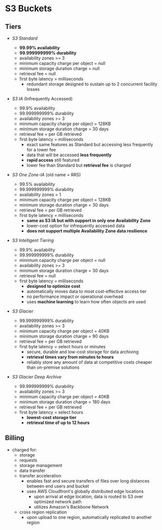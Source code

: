 # S3 Buckets

## Tiers

* *S3 Standard*
  * **99.99% availability**
  * **99.999999999% durability**
  * availability zones >= 3
  * minimum capacity charge per object = null
  * minimum storage duration charge = null
  * retrieval fee = null
  * first byte latency = milliseconds
    * redundant storage designed to sustain up to 2 concurrent facility losses

* *S3 IA* (Infrequently Accessed)
  * 99.9% availability
  * 99.999999999% durability
  * availability zones >= 3
  * minimum capacity charge per object = 128KB
  * minimum storage duration charge = 30 days
  * retrieval fee = per GB retrieved
  * first byte latency = milliseconds
    * exact same features as Standard but accessing less frequently for a lower fee
    * data that will be accessed **less frequently**
    * **rapid access** still featured
    * lower fee than Standard but **retrieval fee** is charged

* *S3 One Zone-IA* (old name = RRS)
  * 99.5% availability
  * 99.999999999% durability
  * availability zones = 1
  * minimum capacity charge per object = 128KB
  * minimum storage duration charge = 30 days
  * retrieval fee = per GB retrieved
  * first byte latency = milliseconds
    * **same as S3 IA but with support in only one Availability Zone**
    * lower-cost option for infrequently accessed data
    * **does not support multiple Availability Zone data resilience**

* *S3 Intelligent Tiering*
  * 99.9% availability
  * 99.999999999% durability
  * minimum capacity charge per object = null
  * availability zones >= 3
  * minimum storage duration charge = 30 days
  * retrieval fee = null
  * first byte latency = milliseconds
    * **designed to optimize cost**
    * automatically moves data to most cost-effective access tier
    * no performance impact or operational overhead
    * uses **machine learning** to learn how often objects are used

* *S3 Glacier*
  * 99.999999999% durability
  * availability zones >= 3
  * minimum capacity charge per object = 40KB
  * minimum storage duration charge = 90 days
  * retrieval fee = per GB retrieved
  * first byte latency = select hours or minutes
    * secure, durable and low-cost storage for data archiving
    * **retrieval times vary from minutes to hours**
    * reliably store any amount of data at competitive costs cheaper than on-premise solutions

* *S3 Glacier Deep Archive*
  * 99.999999999% durability
  * availability zones >= 3
  * minimum capacity charge per object = 40KB
  * minimum storage duration charge = 180 days
  * retrieval fee = per GB retrieved
  * first byte latency = select hours
    * **lowest-cost storage tier**
    * **retrieval time of up to 12 hours**

## Billing

* charged for:
  * storage
  * requests
  * storage management
  * data transfer
  * transfer acceleration
    * enables fast and secure transfers of files over long distances between end users and bucket
    * uses AWS Cloudfront's globally distributed edge locations
      * upon arrival at edge location, data is routed to S3 over optimized network path
      * utilizes Amazon's Backbone Network
  * cross region replication
    * upon upload to one region, automatically replicated to another region
